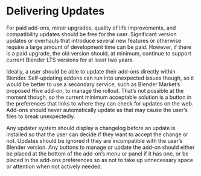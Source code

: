 # Delivering Updates

For paid add-ons, minor upgrades, quality of life improvements, and compatibility updates should be free for the user. Significant version updates or overhauls that introduce several new features or otherwise require a large amount of development time can be paid. However, if there is a paid upgrade, the old version should, at minimum, continue to support current Blender LTS versions for at least two years. 

Ideally, a user should be able to update their add-ons directly within Blender. Self-updating addons can run into unexpected issues though, so it would be better to use a secondary service, such as Blender Market’s proposed Hive add-on, to manage the rollout. That’s not possible at the moment though, so the current minimum acceptable solution is a button in the preferences that links to where they can check for updates on the web. Add-ons should never automatically update as that may cause the user’s files to break unexpectedly. 

Any updater system should display a changelog before an update is installed so that the user can decide if they want to accept the change or not. Updates should be ignored if they are incompatible with the user’s Blender version. Any buttons to manage or update the add-on should either be placed at the bottom of the add-on’s menu or panel if it has one, or be placed in the add-ons preferences so as not to take up unnecessary space or attention when not actively needed. 
